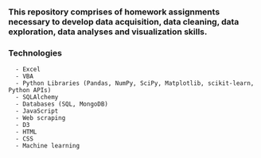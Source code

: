 ### This repository comprises of homework assignments necessary to develop data acquisition, data cleaning, data exploration, data analyses and visualization skills.

### Technologies
      - Excel 
      - VBA
      - Python Libraries (Pandas, NumPy, SciPy, Matplotlib, scikit-learn, Python APIs)
      - SQLAlchemy
      - Databases (SQL, MongoDB)
      - JavaScript
      - Web scraping 
      - D3
      - HTML
      - CSS
      - Machine learning

